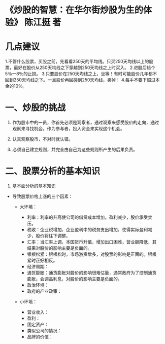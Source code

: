 《炒股的智慧：在华尔街炒股为生的体验》 陈江挺 著
=========================================

# 几点建议
1.不管什么股票，买股之前，先看看250天的平均线。只买250天均线以上的股票，最好在股价从250天均线之下穿越到250天均线之上时买入。
2.进股后给个5％—8％的止损。
3.只要股价在250天均线之上，坐等！有时可能股价几年都不回到250天均线之下。一旦股价再回碰到250天均线，卖掉！
4.每手不要下超过本金的10％。

# 一、炒股的挑战

1. 作为股市中的一员，你首先必须是观察者，通过观察来感受股价的走向，通过观察来寻找机会。作为参与者，投入资金来实现这个机会。

2. 认真观察股市，不对时就认错。

3. 必须自己建立规则，并完全由自己为这些规则所产生的后果负责。

# 二、股票分析的基本知识

1. 基本面分析的基本知识

* 导致股票价格上涨的三个因素：

    * 大环境：

        * 利率：利率的升高使公司的借贷成本增加，盈利减少，股价承受卖压。
        * 税收：企业税增加，企业盈利中的税务支出增加，使得实际盈利减少，股价将往下调整。
        * 汇率：当汇率上调，本国货币升值，增加出口困难，营业额降低，其结果对股价的影响主要是负面的。
        * 银根松紧：银根松时，市场游资增多，对股票的影响是正面的。银根紧时正好相反。
        * 经济周期：
        * 通货膨胀：通货膨胀对股价的影响很难估量，通常政府为了控制通货膨胀，会调高利息，对股价的影响主要是负面的。        
        * 政治环境：
        * 政府的产业政策：

    * 小环境：

        * 营业收入：
        * 盈利：
        * 固定资产：
        * 类似公司的情况：
        * 品牌的价值：

